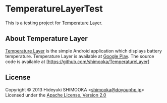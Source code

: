 TemperatureLayerTest
====================
This is a testing project for [Temperature Layer].

About Temperature Layer
-----------------------
[Temperature Layer] is the simple Android application which displays battery temperature. Temperature Layer is available at [Google Play].
The source code is available at [https://github.com/shimooka/TemperatureLayer]

License
-------
Copyright &copy; 2013 Hideyuki SHIMOOKA &lt;shimooka@doyouphp.jp&gt;
Licensed under the [Apache License, Version 2.0][Apache]

[Apache]: http://www.apache.org/licenses/LICENSE-2.0
[Android Color Picker]: https://code.google.com/p/android-color-picker/
[Temperature Layer]: https://play.google.com/store/apps/details?id=jp.doyouphp.android.temperaturelayer
[Google Play]: https://play.google.com/store/apps/details?id=jp.doyouphp.android.temperaturelayer
